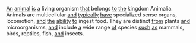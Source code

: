 [An](./an.md) [animal](./animal.md) [is](./is.md) [a](./a.md) living organism [that](./that.md) belongs [to](./to.md) [the](./the.md) kingdom Animalia. Animals are multicellular [and](./and.md) [typically](./typically.md) [have](./have.md) specialized sense organs, locomotion, [and](./and.md) [the](./the.md) [ability](./ability.md) [to](./to.md) ingest food. They are distinct [from](./from.md) plants [and](./and.md) microorganisms, [and](./and.md) include [a](./a.md) wide range [of](./of.md) species [such](./such.md) [as](./as.md) mammals, birds, reptiles, fish, [and](./and.md) insects.